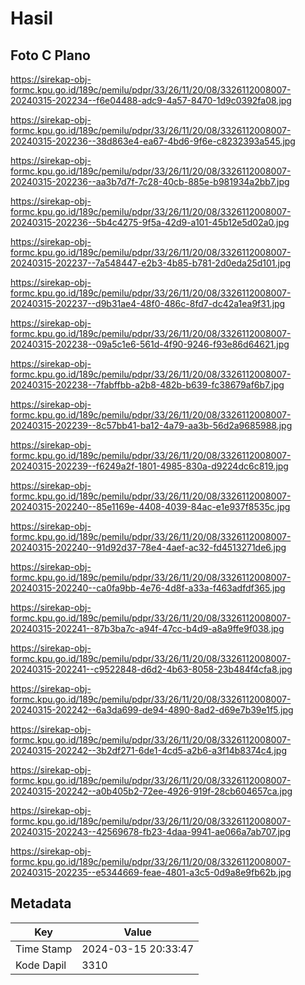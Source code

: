 # Hasil

## Foto C Plano

https://sirekap-obj-formc.kpu.go.id/189c/pemilu/pdpr/33/26/11/20/08/3326112008007-20240315-202234--f6e04488-adc9-4a57-8470-1d9c0392fa08.jpg

https://sirekap-obj-formc.kpu.go.id/189c/pemilu/pdpr/33/26/11/20/08/3326112008007-20240315-202236--38d863e4-ea67-4bd6-9f6e-c8232393a545.jpg

https://sirekap-obj-formc.kpu.go.id/189c/pemilu/pdpr/33/26/11/20/08/3326112008007-20240315-202236--aa3b7d7f-7c28-40cb-885e-b981934a2bb7.jpg

https://sirekap-obj-formc.kpu.go.id/189c/pemilu/pdpr/33/26/11/20/08/3326112008007-20240315-202236--5b4c4275-9f5a-42d9-a101-45b12e5d02a0.jpg

https://sirekap-obj-formc.kpu.go.id/189c/pemilu/pdpr/33/26/11/20/08/3326112008007-20240315-202237--7a548447-e2b3-4b85-b781-2d0eda25d101.jpg

https://sirekap-obj-formc.kpu.go.id/189c/pemilu/pdpr/33/26/11/20/08/3326112008007-20240315-202237--d9b31ae4-48f0-486c-8fd7-dc42a1ea9f31.jpg

https://sirekap-obj-formc.kpu.go.id/189c/pemilu/pdpr/33/26/11/20/08/3326112008007-20240315-202238--09a5c1e6-561d-4f90-9246-f93e86d64621.jpg

https://sirekap-obj-formc.kpu.go.id/189c/pemilu/pdpr/33/26/11/20/08/3326112008007-20240315-202238--7fabffbb-a2b8-482b-b639-fc38679af6b7.jpg

https://sirekap-obj-formc.kpu.go.id/189c/pemilu/pdpr/33/26/11/20/08/3326112008007-20240315-202239--8c57bb41-ba12-4a79-aa3b-56d2a9685988.jpg

https://sirekap-obj-formc.kpu.go.id/189c/pemilu/pdpr/33/26/11/20/08/3326112008007-20240315-202239--f6249a2f-1801-4985-830a-d9224dc6c819.jpg

https://sirekap-obj-formc.kpu.go.id/189c/pemilu/pdpr/33/26/11/20/08/3326112008007-20240315-202240--85e1169e-4408-4039-84ac-e1e937f8535c.jpg

https://sirekap-obj-formc.kpu.go.id/189c/pemilu/pdpr/33/26/11/20/08/3326112008007-20240315-202240--91d92d37-78e4-4aef-ac32-fd4513271de6.jpg

https://sirekap-obj-formc.kpu.go.id/189c/pemilu/pdpr/33/26/11/20/08/3326112008007-20240315-202240--ca0fa9bb-4e76-4d8f-a33a-f463adfdf365.jpg

https://sirekap-obj-formc.kpu.go.id/189c/pemilu/pdpr/33/26/11/20/08/3326112008007-20240315-202241--87b3ba7c-a94f-47cc-b4d9-a8a9ffe9f038.jpg

https://sirekap-obj-formc.kpu.go.id/189c/pemilu/pdpr/33/26/11/20/08/3326112008007-20240315-202241--c9522848-d6d2-4b63-8058-23b484f4cfa8.jpg

https://sirekap-obj-formc.kpu.go.id/189c/pemilu/pdpr/33/26/11/20/08/3326112008007-20240315-202242--6a3da699-de94-4890-8ad2-d69e7b39e1f5.jpg

https://sirekap-obj-formc.kpu.go.id/189c/pemilu/pdpr/33/26/11/20/08/3326112008007-20240315-202242--3b2df271-6de1-4cd5-a2b6-a3f14b8374c4.jpg

https://sirekap-obj-formc.kpu.go.id/189c/pemilu/pdpr/33/26/11/20/08/3326112008007-20240315-202242--a0b405b2-72ee-4926-919f-28cb604657ca.jpg

https://sirekap-obj-formc.kpu.go.id/189c/pemilu/pdpr/33/26/11/20/08/3326112008007-20240315-202243--42569678-fb23-4daa-9941-ae066a7ab707.jpg

https://sirekap-obj-formc.kpu.go.id/189c/pemilu/pdpr/33/26/11/20/08/3326112008007-20240315-202235--e5344669-feae-4801-a3c5-0d9a8e9fb62b.jpg


## Metadata

| Key        | Value               |
| ---------- | ------------------- |
| Time Stamp | 2024-03-15 20:33:47 |
| Kode Dapil | 3310                |



